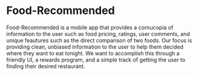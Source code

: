 # Food-Recommended

Food-Recommended is a mobile app that provides a cornucopia of information to the user such as food pricing, ratings, user comments, 
and unique feautures such as the direct comparison of two foods. Our focus is providing clean, unbiased information to the user to
help them decided where they want to eat tonight. We want to accomplish this through a friendly UI, a rewards program, and a simple track
of getting the user to finding their desired restaurant.
